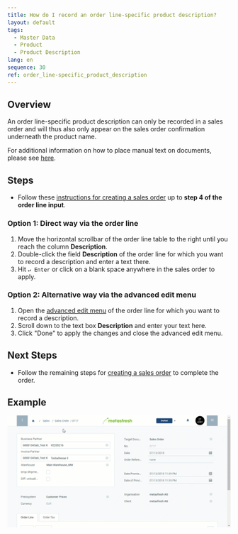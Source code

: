 ```yaml
---
title: How do I record an order line-specific product description?
layout: default
tags:
  - Master Data
  - Product
  - Product Description
lang: en
sequence: 30
ref: order_line-specific_product_description
---
```


## Overview
An order line-specific product description can only be recorded in a sales order and will thus also only appear on the sales order confirmation underneath the product name.

For additional information on how to place manual text on documents, please see [here](Print_text_on_documents-general).

## Steps
- Follow these [instructions for creating a sales order](SalesOrder_recording) up to **step 4 of the order line input**.

### Option 1: Direct way via the order line
1. Move the horizontal scrollbar of the order line table to the right until you reach the column **Description**.
1. Double-click the field **Description** of the order line for which you want to record a description and enter a text there.
1. Hit `↵ Enter` or click on a blank space anywhere in the sales order to apply.

### Option 2: Alternative way via the advanced edit menu
1. Open the [advanced edit menu](Open_AdvancedEditTab) of the order line for which you want to record a description.
1. Scroll down to the text box **Description** and enter your text here.
1. Click "Done" to apply the changes and close the advanced edit menu.

## Next Steps
- Follow the remaining steps for [creating a sales order](SalesOrder_recording) to complete the order.

## Example
![](assets/Order_line-specific_product_description.gif)
